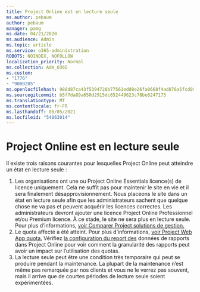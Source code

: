 ```yaml
---
title: Project Online est en lecture seule
ms.author: pebaum
author: pebaum
manager: pamg
ms.date: 04/21/2020
ms.audience: Admin
ms.topic: article
ms.service: o365-administration
ROBOTS: NOINDEX, NOFOLLOW
localization_priority: Normal
ms.collection: Adm_O365
ms.custom:
- "1776"
- "9000205"
ms.openlocfilehash: 988d87ca43f5394728b77561edd8e26fa0668f4ad876a5fcd09cf739092a4d6d
ms.sourcegitcommit: b5f7da89a650d2915dc652449623c78be6247175
ms.translationtype: MT
ms.contentlocale: fr-FR
ms.lasthandoff: 08/05/2021
ms.locfileid: "54063014"
---
```

# <a name="project-online-is-in-a-read-only-state"></a>Project Online est en lecture seule

Il existe trois raisons courantes pour lesquelles Project Online peut atteindre un état en lecture seule :

1. Les organisations ont une ou Project Online Essentials licence(s) de licence uniquement. Cela ne suffit pas pour maintenir le site en vie et il sera finalement désapprovisionnement. Nous placeons le site dans un état en lecture seule afin que les administrateurs sachent que quelque chose ne va pas et peuvent acquérir les licences correctes. Les administrateurs devront ajouter une licence Project Online Professionnel et/ou Premium licence. À ce stade, le site ne sera plus en lecture seule. Pour plus d’informations, [voir Comparer Project solutions de gestion.](https://products.office.com/project/compare-microsoft-project-management-software?tab=1)
2. Le quota affecté a été atteint. Pour plus d’informations, [voir Project Web App quota.](https://docs.microsoft.com/projectonline/tune-project-online-performance#project-web-app-quota) Vérifiez [la configuration du report des](https://docs.microsoft.com/ProjectOnline/configure-rollup-of-timephased-reporting-data-in-project-online) données de rapports dans Project Online pour voir comment la granularité des rapports peut avoir un impact sur l’utilisation des quotas.
3. La lecture seule peut être une condition très temporaire qui peut se produire pendant la maintenance. La plupart de la maintenance n’est même pas remarquée par nos clients et vous ne le verrez pas souvent, mais il arrive que de courtes périodes de lecture seule soient expérimentées.
